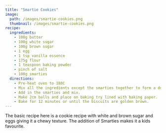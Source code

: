 ```yaml
---
title: "Smartie Cookies"
image: 
  path: /images/smartie-cookies.png
  thumbnail: /images/smartie-cookies.png
recipe:
  ingredients:
    - 100g butter
    - 100g white sugar
    - 100g brown sugar
    - 1 egg
    - 1 tsp vanilla essence
    - 175g flour 
    - 1 teaspoon baking powder
    - pinch of salt
    - 100g smarties 
  directions:
    - Pre-heat oven to 180C 
    - Mix all the ingredients except the smarties together to form a dough.
    - Add in the smarties and mix.
    - Make 2cm balls and place on baking try lined with baking paper. 
    - Bake for 12 minutes or until the biscuits are golden brown.
---
```


 The basic recipe here is a cookie recipe with white and brown sugar and eggs giving it a chewy texture. The addition of Smarties makes it a kids favourite. 
